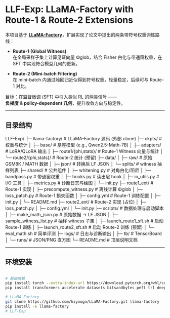 # LLF-Exp: LLaMA-Factory with Route-1 & Route-2 Extensions

本项目基于 **[LLaMA-Factory](https://github.com/hiyouga/LLaMA-Factory)**，扩展实现了论文中提出的两条带符号权重训练路线：

- **Route-1 (Global Witness)**  
  在全局采样子集上计算见证向量 Φglob，结合 Fisher 白化与带通窗权重，在 SFT 中实现符合模型几何的更新。

- **Route-2 (Mini-batch Filtering)**  
  在 mini-batch 内通过岭回归近似得到符号权重，轻量稳定，后续可与 Route-1 对比。

目标：在监督微调 (SFT) 中引入类似 RL 的两类信号 ——  
**负梯度** & **policy-dependent 几何**，提升收敛方向与稳定性。

---

## 目录结构

LLF-Exp/
├─ llama-factory/ # LLaMA-Factory 源码 (外部 clone)
├─ ckpts/ # 权重与统计
│ ├─ base/ # 基座模型 (e.g., Qwen2.5-Math-7B)
│ ├─ adapters/ # LoRA/QLoRA 输出
│ ├─ route1/{phi,stats}/ # Route-1 Witness 向量与统计
│ └─ route2/{phi,stats}/ # Route-2 统计 (预留)
├─ data/
│ ├─ raw/ # 原始 GSM8K / MATH 数据
│ ├─ json/ # 转换后 LF JSON
│ └─ splits/ # witness 抽样列表
├─ shared/ # 公共组件
│ ├─ whitening.py # 对角白化/阻尼
│ ├─ bandpass.py # 带通窗权重
│ ├─ hooks.py # 读出层 hook
│ ├─ io_utils.py # I/O 工具
│ ├─ metrics.py # 诊断日志与绘图
│ └─ init.py
├─ route1_ext/ # Route-1 实现
│ ├─ precompute_witness.py # 离线计算 Φglob
│ ├─ loss_patch.py # Route-1 损失函数
│ ├─ config.yml # Route-1 训练配置
│ ├─ init.py
│ └─ README.md
├─ route2_ext/ # Route-2 实现 (占位)
│ ├─ loss_patch.py
│ ├─ config.yml
│ └─ init.py
├─ scripts/ # 数据处理与启动脚本
│ ├─ make_math_json.py # 原始数据 → LF JSON
│ ├─ sample_witness_list.py # 抽样 witness 子集
│ ├─ launch_route1_sft.sh # 启动 Route-1 训练
│ ├─ launch_route2_sft.sh # 启动 Route-2 训练 (预留)
│ └─ eval_math.sh # 简单评测
├─ logs/ # 日志与诊断输出
│ ├─ tb/ # TensorBoard
│ └─ runs/ # JSON/PNG 直方图
└─ README.md # 顶层说明文档


---

##  环境安装

```bash

# 基础依赖
pip install torch --extra-index-url https://download.pytorch.org/whl/cu121
pip install transformers accelerate datasets bitsandbytes peft trl deepspeed tensorboard matplotlib pyyaml

# LLaMA-Factory
git clone https://github.com/hiyouga/LLaMA-Factory.git llama-factory
pip install -e llama-factory
# LLF-Exp
